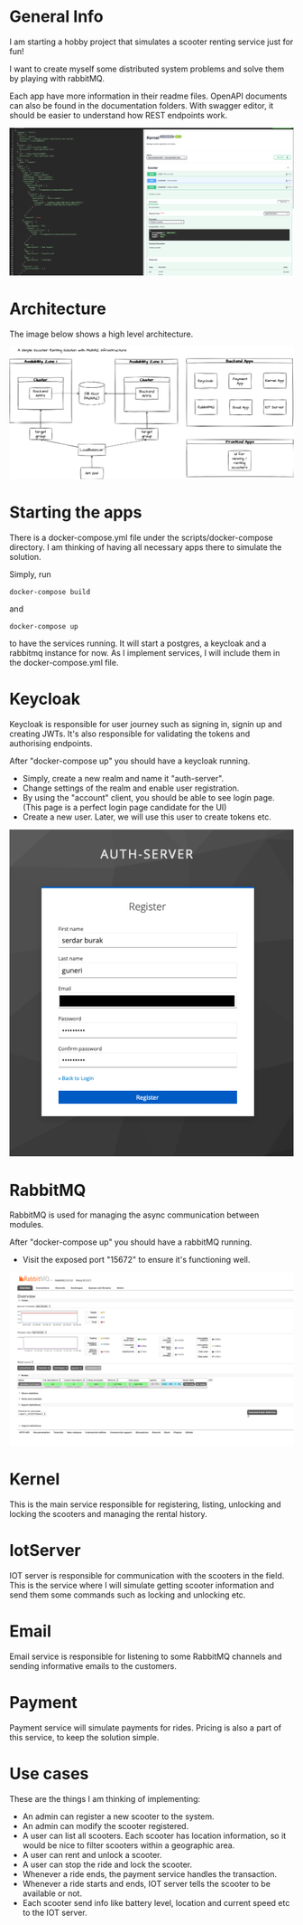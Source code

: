 # General Info

I am starting a hobby project that simulates a scooter renting service just for fun!

I want to create myself some distributed system problems and solve them by playing with rabbitMQ.

Each app have more information in their readme files. OpenAPI documents can also be found in the documentation folders.
With swagger editor, it should be easier to understand how REST endpoints work.


![image info](documentation/how_to_use_openapi_docs.png)

# Architecture

The image below shows a high level architecture.

 ![image info](documentation/scooter_service.drawio.png)


# Starting the apps

There is a docker-compose.yml file under the scripts/docker-compose directory. I am thinking of 
having all necessary apps there to simulate the solution.

Simply, run

```
docker-compose build
```

and 
```
docker-compose up 
```

to have the services running. It will start a postgres, a keycloak and a rabbitmq instance for now. 
As I implement services, I will include them in the docker-compose.yml file.

# Keycloak

Keycloak is responsible for user journey such as signing in, signin up and creating JWTs. It's also responsible for
validating the tokens and authorising endpoints.

After "docker-compose up" you should have a keycloak running. 
* Simply, create a new realm and name it "auth-server".
* Change settings of the realm and enable user registration.
* By using the "account" client, you should be able to see login page. (This page is a perfect login page candidate for the UI)
* Create a new user. Later, we will use this user to create tokens etc. 

![image info](documentation/keycloak_signup.png)

# RabbitMQ

RabbitMQ is used for managing the async communication between modules.

After "docker-compose up" you should have a rabbitMQ running.

* Visit the exposed port "15672" to ensure it's functioning well.

![image info](documentation/rabbitmq_admin.png)

# Kernel

This is the main service responsible for registering, listing, unlocking and locking the scooters and managing the rental history. 

# IotServer

IOT server is responsible for communication with the scooters in the field. This is the service where I will simulate getting scooter information and send them some commands such as locking and unlocking etc.

# Email

Email service is responsible for listening to some RabbitMQ channels and sending informative emails to the customers.

# Payment

Payment service will simulate payments for rides. Pricing is also a part of this service, to keep the solution simple.

# Use cases

These are the things I am thinking of implementing:

* An admin can register a new scooter to the system.
* An admin can modify the scooter registered.
* A user can list all scooters. Each scooter has location information, so it would be nice to filter
scooters within a geographic area.
* A user can rent and unlock a scooter.
* A user can stop the ride and lock the scooter.
* Whenever a ride ends, the payment service handles the transaction.
* Whenever a ride starts and ends, IOT server tells the scooter to be available or not.
* Each scooter send info like battery level, location and current speed etc to the IOT server.
